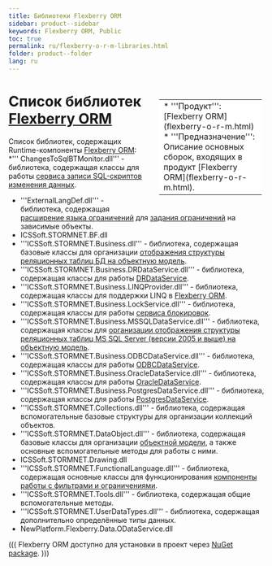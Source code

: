 ```yaml
---
title: Библиотеки Flexberry ORM
sidebar: product--sidebar
keywords: Flexberry ORM, Public
toc: true
permalink: ru/flexberry-o-r-m-libraries.html
folder: product--folder
lang: ru
---
```


<div style="margin:5px; padding-left:28px; float:right; width:40%; outline:1px solid white;">
<br>
<table border="0" width="100%" bgcolor="#6495ED">
<tbody><tr><td bgcolor="#FFFFFF">
* '''Продукт''': [Flexberry ORM](flexberry-o-r-m.html)
* '''Предназначение''': Описание основных сборок, входящих в продукт [Flexberry ORM](flexberry-o-r-m.html).
</td>
</tr></tbody></table></a>
</div>

# Список библиотек [Flexberry ORM](flexberry-o-r-m.html)
Список библиотек, содержащих Runtime-компоненты [Flexberry ORM](flexberry-o-r-m.html):
*''' ChangesToSqlBTMonitor.dll''' - библиотека, содержащая классы для работы [сервиса записи SQL-скриптов изменения данных](changes-to-sql-b-t-monitor.html).
* '''ExternalLangDef.dll''' - библиотека, содержащая [расширение языка ограничений](external-lang-def.html) для [задания ограничений](limit-function.html) на зависимые объекты.
* ICSSoft.STORMNET.BF.dll
* '''ICSSoft.STORMNET.Business.dll''' - библиотека, содержащая базовые классы для организации [отображения структуры реляционных таблиц БД на объектную модель](data-service.html).
* '''ICSSoft.STORMNET.Business.DRDataService.dll''' - библиотека, содержащая классы для работы [DRDataService](d-r-data-service.html).
* '''ICSSoft.STORMNET.Business.LINQProvider.dll''' - библиотека, содержащая классы для поддержки LINQ в [Flexberry ORM](flexberry-o-r-m.html).
* '''ICSSoft.STORMNET.Business.LockService.dll''' - библиотека, содержащая классы для работы [сервиса блокировок](lock-service.html).
* '''ICSSoft.STORMNET.Business.MSSQLDataService.dll''' - библиотека, содержащая классы для [организации отображения структуры реляционных таблиц MS SQL Server (версии 2005 и выше) на объектную модель](data-service.html).
* '''ICSSoft.STORMNET.Business.ODBCDataService.dll'''  - библиотека, содержащая классы для работы [ODBCDataService](o-d-b-c-data-service.html).
* '''ICSSoft.STORMNET.Business.OracleDataService.dll''' - библиотека, содержащая классы для работы [OracleDataService](oracle-data-service.html).
* '''ICSSoft.STORMNET.Business.PostgresDataService.dll''' - библиотека, содержащая классы для работы [PostgresDataService](postgres-data-service.html). 
* '''ICSSoft.STORMNET.Collections.dll''' - библиотека, содержащая вспомогательные базовые структуры для организации коллекций объектов.
* '''ICSSoft.STORMNET.DataObject.dll''' - библиотека, содержащая базовые классы для организации [объектной модели](dataobject.html), а также основные вспомогательные методы для работы с ними.
* ICSSoft.STORMNET.Drawing.dll
*  '''ICSSoft.STORMNET.FunctionalLanguage.dll''' - библиотека, содержащая основные классы для функционирования [компоненты работы с фильтрами и ограничениями](limitation.html).
* '''ICSSoft.STORMNET.Tools.dll''' - библиотека, содержащая общие вспомогательные методы.
* '''ICSSoft.STORMNET.UserDataTypes.dll''' - библиотека, содержащая дополнительно определённые типы данных.
* NewPlatform.Flexberry.Data.ODataService.dll

(((
<msg type=information>Flexberry ORM доступно для установки в проект через [NuGet package](https://www.nuget.org/packages/NewPlatform.Flexberry.ORM).</msg>
)))



